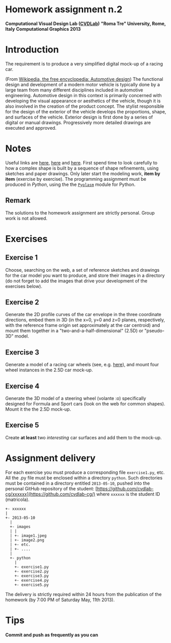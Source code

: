 # Homework assignment n.2
**Computational Visual Design Lab ([CVDLab](https://github.com/cvdlab))**
**"Roma Tre" University, Rome, Italy**
**Computational Graphics 2013**

# Introduction

The requirement is to produce a very simplified digital mock-up of a racing car.

(From [Wikipedia, the free encyclopedia: Automotive design](http://en.wikipedia.org/wiki/Automotive_design))
The functional design and development of a modern motor vehicle is typically done by a large team from many different disciplines included in automotive engineering. Automotive design in this context is primarily concerned with developing the visual appearance or aesthetics of the vehicle, though it is also involved in the creation of the product concept.
The stylist responsible for the design of the exterior of the vehicle develops the proportions, shape, and surfaces of the vehicle. Exterior design is first done by a series of digital or manual drawings. Progressively more detailed drawings are executed and approved.


# Notes

Useful links are [here](https://www.google.it/search?q=draw+ferrari+cars&source=lnms&tbm=isch&sa=X&ei=u_mMUdWWC8nBswbQuYHYBg&ved=0CAoQ_AUoAQ), [here](http://store.ferrari.com/it/collezionismo/modelli-da-collezione/) and [here](https://www.facebook.com/media/set/?set=a.10150411004934780.375266.239718954779&type=3).
First spend time to look carefully to how a complex shape is built by a sequence of shape refinements, using sketches and paper drawings. Only later start the modeling work, **item by item** (exercise by exercise).
The programming assignment must be produced in *Python*, using the the [`Pyplasm`](https://github.com/plasm-language/pyplasm) module for Python.

## Remark

The solutions to the homework assignment are strictly personal. Group work is not allowed.

# Exercises

## Exercise 1

Choose, searching on the web, a set of reference sketches and drawings for the car model you want to produce, and store their images in a directory (do not forget to add the images that drive your development of the exercises below).

## Exercise 2

Generate the 2D profile curves of the car envelope in the three coordinate directions, embed them in 3D (in the x=0, y=0 and z=0 planes, respectively, with the reference frame origin set approximately at the car centroid) and mount them together in a "two-and-a-half-dimensional" (2.5D) or "pseudo-3D" model.

## Exercise 3

Generate a model of a racing car wheels (see, e.g. [here](https://www.google.it/search?hl=en&site=imghp&tbm=isch&source=hp&biw=968&bih=606&q=racing+car+wheels&oq=racing+car+wheels)),
and mount four wheel instances in the 2.5D car mock-up.

## Exercise 4

Generate the 3D model of a steering wheel (volante :o) specifically designed for Formula and Sport cars (look on the web for common shapes). Mount it the the 2.5D mock-up.

## Exercise 5

Create **at least** two *interesting* car surfaces and add them to the mock-up.

# Assignment delivery

For each exercise you must produce a corresponding file `exercise1.py`, etc.
All the .py file must be enclosed within a directory `python`.
Such directories must be contained in a directory entitled `2013-05-10`,
pushed into the personal GitHub repository of the student: [https://github.com/cvdlab-cg/xxxxxx](https://github.com/cvdlab-cg/)
where `xxxxxx` is the student ID  (matricola).

```
+- xxxxxx
|
+- 2013-05-10
  |
  +- images
  | |
  | +- image1.jpeg
  | +- image2.png
  | +- etc.
  | +- ....
  |
  +- python
    |
    +- exercise1.py
    +- exercise2.py
    +- exercise3.py
    +- exercise4.py
    +- exercise5.py
```

The delivery is strictly required within 24 hours from the publication of the homework (by 7:00 PM of Saturday May, 11th 2013).

# Tips

#### Commit and push as frequently as you can


